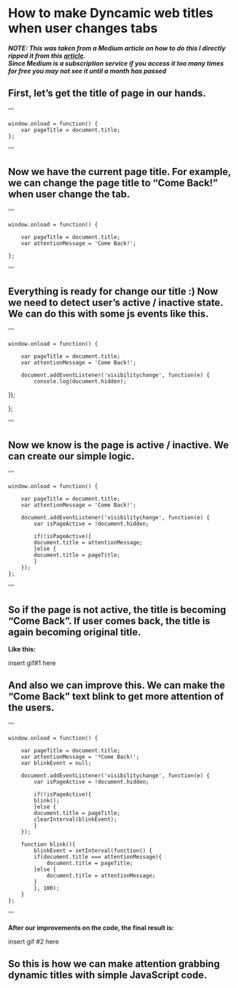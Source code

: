 # How to make Dyncamic web titles when user changes tabs
***NOTE: This was taken from a Medium article on how to do this I directly ripped it from this [article](https://medium.com/@alperen.talaslioglu/changing-page-title-dynamically-when-user-changes-tab-5d372554377c).<br> Since Medium is a subscription service if you access it too many times for free you may not see it until a month has passed***





## First, let’s get the title of page in our hands.

'''

    window.onload = function() {
        var pageTitle = document.title;
    };

'''

## Now we have the current page title. For example, we can change the page title to “Come Back!” when user change the tab.

'''

    window.onload = function() {

        var pageTitle = document.title;
        var attentionMessage = 'Come Back!';
    
    };

'''

## Everything is ready for change our title :) Now we need to detect user’s active / inactive state. We can do this with some js events like this.

'''

    window.onload = function() {

        var pageTitle = document.title;
        var attentionMessage = 'Come Back!';
        
        document.addEventListener('visibilitychange', function(e) {
            console.log(document.hidden);
  });

};

'''

## Now we know is the page is active / inactive. We can create our simple logic.

'''

    window.onload = function() {

        var pageTitle = document.title;
        var attentionMessage = 'Come Back!';

        document.addEventListener('visibilitychange', function(e) {
            var isPageActive = !document.hidden;

            if(!isPageActive){
            document.title = attentionMessage;
            }else {
            document.title = pageTitle;
            }
        });
    };

'''

## So if the page is not active, the title is becoming “Come Back”. If user comes back, the title is again becoming original title.

**Like this:**

insert gif#1 here

## And also we can improve this. We can make the “Come Back” text blink to get more attention of the users.

'''

    window.onload = function() {

        var pageTitle = document.title;
        var attentionMessage = '*Come Back!';
        var blinkEvent = null;

        document.addEventListener('visibilitychange', function(e) {
            var isPageActive = !document.hidden;

            if(!isPageActive){
            blink();
            }else {
            document.title = pageTitle;
            clearInterval(blinkEvent);
            }
        });

        function blink(){
            blinkEvent = setInterval(function() {
            if(document.title === attentionMessage){
                document.title = pageTitle;
            }else {
                document.title = attentionMessage;
            }
            }, 100);
        }
    };

'''

**After our improvements on the code, the final result is:**

insert gif #2 here


## So this is how we can make attention grabbing dynamic titles with simple JavaScript code.